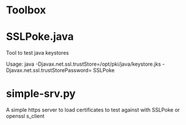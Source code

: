 # Toolbox

SSLPoke.java
=============
Tool to test java keystores

Usage:
java -Djavax.net.ssl.trustStore=/opt/pki/java/keystore.jks -Djavax.net.ssl.trustStorePassword=<password> SSLPoke <server> <port>

simple-srv.py
==============
A simple https server to load certificates to test against with SSLPoke or openssl s_client

